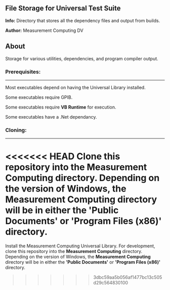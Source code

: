 ## File Storage for Universal Test Suite
**Info:** Directory that stores all the dependency files and output from builds.

**Author:** Measurement Computing DV

## About
Storage for various utilities, dependencies, and program compiler output. 

### Prerequisites:
---------------
Most executables depend on having the Universal Library installed.

Some executables require GPIB.

Some executables require **VB Runtime** for execution.

Some executables have a .Net dependancy.

### Cloning:
---------------
<<<<<<< HEAD
Clone this repository into the **Measurement Computing** directory. Depending on the version of Windows, the **Measurement Computing** directory will be in either the **'Public Documents'** or **'Program Files (x86)'** directory.
=======
Install the Measurement Computing Universal Library. For development, clone this repository into the **Measurement Computing** directory. Depending on the version of Windows, the **Measurement Computing** directory will be in either the **'Public Documents'** or **'Program Files (x86)'** directory.
>>>>>>> 3dbc59aa5b056af1477bc13c505d29c564830100


